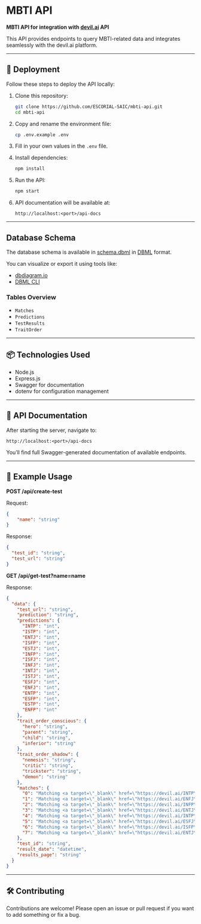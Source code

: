 # MBTI API

**MBTI API for integration with [devil.ai](https://devil.ai) API**

This API provides endpoints to query MBTI-related data and integrates seamlessly with the devil.ai platform.

---

## 🚀 Deployment

Follow these steps to deploy the API locally:

1. Clone this repository:
   ```bash
   git clone https://github.com/ESCORIAL-SAIC/mbti-api.git
   cd mbti-api
   ```

2. Copy and rename the environment file:
   ```bash
   cp .env.example .env
   ```

3. Fill in your own values in the `.env` file.

4. Install dependencies:
   ```bash
   npm install
   ```

5. Run the API:
   ```bash
   npm start
   ```

6. API documentation will be available at:
   ```
   http://localhost:<port>/api-docs
   ```

---

## Database Schema

The database schema is available in [schema.dbml](./schema.dbml) in [DBML](https://dbml.dev/) format.

You can visualize or export it using tools like:
- [dbdiagram.io](https://dbdiagram.io/home)
- [DBML CLI](https://github.com/holistics/dbml-cli)

### Tables Overview

- `Matches`
- `Predictions`
- `TestResults`
- `TraitOrder`

---

## 📦 Technologies Used

- Node.js
- Express.js
- Swagger for documentation
- dotenv for configuration management

---

## 📄 API Documentation

After starting the server, navigate to:
```
http://localhost:<port>/api-docs
```
You’ll find full Swagger-generated documentation of available endpoints.

---

## 📌 Example Usage

**POST /api/create-test**

Request:

```json
{
    "name": "string"
}
```

Response:

```json
{
  "test_id": "string",
  "test_url": "string"
}
```

**GET /api/get-test?name=name**

Response:

```json
{
  "data": {
    "test_url": "string",
    "prediction": "string",
    "predictions": {
      "INTP": "int",
      "ISTP": "int",
      "ENTJ": "int",
      "ISFP": "int",
      "ESTJ": "int",
      "INFP": "int",
      "ISFJ": "int",
      "INFJ": "int",
      "INTJ": "int",
      "ISTJ": "int",
      "ESFJ": "int",
      "ENFJ": "int",
      "ENTP": "int",
      "ESFP": "int",
      "ESTP": "int",
      "ENFP": "int"
    },
    "trait_order_conscious": {
      "hero": "string",
      "parent": "string",
      "child": "string",
      "inferior": "string"
    },
    "trait_order_shadow": {
      "nemesis": "string",
      "critic": "string",
      "trickster": "string",
      "demon": "string"
    },
    "matches": {
      "0": "Matching <a target=\"_blank\" href=\"https://devil.ai/INTP\" class=\"tag tag_t label_intp \" title=\"\">INTP</a> high conscious trait.",
      "1": "Matching <a target=\"_blank\" href=\"https://devil.ai/ENFJ\" class=\"tag tag_f label_enfj \" title=\"\">ENFJ</a> second highest conscious trait.",
      "2": "Matching <a target=\"_blank\" href=\"https://devil.ai/INFP\" class=\"tag tag_f label_infp \" title=\"\">INFP</a> second lowest conscious trait.",
      "3": "Matching <a target=\"_blank\" href=\"https://devil.ai/ENTJ\" class=\"tag tag_t label_entj \" title=\"\">ENTJ</a> lowest conscious trait.",
      "4": "Matching <a target=\"_blank\" href=\"https://devil.ai/INTP\" class=\"tag tag_t label_intp \" title=\"\">INTP</a> high unconscious trait.",
      "5": "Matching <a target=\"_blank\" href=\"https://devil.ai/ESFJ\" class=\"tag tag_f label_esfj \" title=\"\">ESFJ</a> second highest unconscious trait.",
      "6": "Matching <a target=\"_blank\" href=\"https://devil.ai/ISFP\" class=\"tag tag_f label_isfp \" title=\"\">ISFP</a> second lowest unconscious trait.",
      "7": "Matching <a target=\"_blank\" href=\"https://devil.ai/ENTJ\" class=\"tag tag_t label_entj \" title=\"\">ENTJ</a> lowest unconscious trait."
    },
    "test_id": "string",
    "result_date": "datetime",
    "results_page": "string"
  }
}
```

---

## 🛠️ Contributing

Contributions are welcome! Please open an issue or pull request if you want to add something or fix a bug.